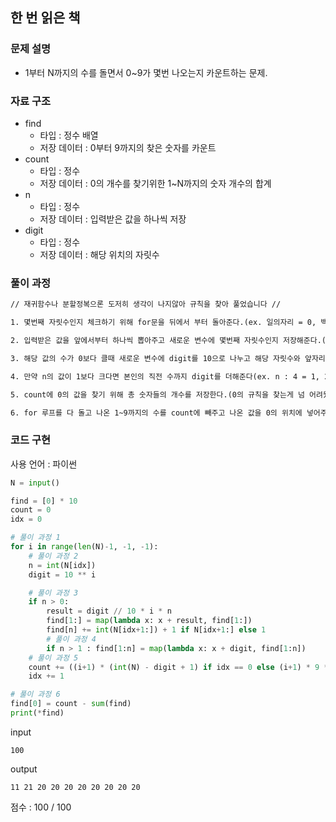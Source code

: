 ## 한 번 읽은 책

### 문제 설명

- 1부터 N까지의 수를 돌면서 0~9가 몇번 나오는지 카운트하는 문제.<br>

### 자료 구조

- find<br>
  - 타입 : 정수 배열
  - 저장 데이터 : 0부터 9까지의 찾은 숫자를 카운트
- count<br>
  - 타입 : 정수
  - 저장 데이터 : 0의 개수를 찾기위한 1~N까지의 숫자 개수의 합계
- n<br>
  - 타입 : 정수
  - 저장 데이터 : 입력받은 값을 하나씩 저장
- digit<br>
  - 타입 : 정수
  - 저장 데이터 : 해당 위치의 자릿수

### 풀이 과정

```txt
// 재귀함수나 분할정복으론 도저히 생각이 나지않아 규칙을 찾아 풀었습니다 //

1. 몇번째 자릿수인지 체크하기 위해 for문을 뒤에서 부터 돌아준다.(ex. 일의자리 = 0, 백의자리 = 2)

2. 입력받은 값을 앞에서부터 하나씩 뽑아주고 새로운 변수에 몇번째 자릿수인지 저장해준다.(ex. 백의자리 = 100, 천의자리 = 1000)

3. 해당 값의 수가 0보다 클때 새로운 변수에 digit를 10으로 나누고 해당 자릿수와 앞자리수를 곱해주고 그 값을 find의 1~9까지 모든수에다 더해준 후 해당 값의 위치에 있는 값은 1을 추가로 더해주는데 이때, 해당 자릿수 뒤로 나오는 숫자가 있다면 그 숫자만큼을 더 추가로 더해준다.(십의자리는 앞자리수 * 1만큼 커지고, 백의자리는 앞자리수 * 20만큼 커진다. 자릿수가 늘어나면서 앞자리수가 1커지고 뒤에 0이 하나더 붙는다.(300..4000..50000...))

4. 만약 n의 값이 1보다 크다면 본인의 직전 수까지 digit를 더해준다(ex. n : 4 = 1, 2, 3번에 자릿수 더하기)

5. count에 0의 값을 찾기 위해 총 숫자들의 개수를 저장한다.(0의 규칙을 찾는게 넘 어려웠..)

6. for 루프를 다 돌고 나온 1~9까지의 수를 count에 빼주고 나온 값을 0의 위치에 넣어주고 다음 값을 확인하기 위해 idx에 1을 더해준다.
```

### 코드 구현

사용 언어 : 파이썬

```py
N = input()

find = [0] * 10
count = 0
idx = 0

# 풀이 과정 1
for i in range(len(N)-1, -1, -1):
    # 풀이 과정 2
    n = int(N[idx])
    digit = 10 ** i

    # 풀이 과정 3
    if n > 0:
        result = digit // 10 * i * n
        find[1:] = map(lambda x: x + result, find[1:])
        find[n] += int(N[idx+1:]) + 1 if N[idx+1:] else 1
        # 풀이 과정 4
        if n > 1 : find[1:n] = map(lambda x: x + digit, find[1:n])
    # 풀이 과정 5
    count += ((i+1) * (int(N) - digit + 1) if idx == 0 else (i+1) * 9 * digit)
    idx += 1

# 풀이 과정 6
find[0] = count - sum(find)
print(*find)
```

input

```
100
```

output

```
11 21 20 20 20 20 20 20 20 20
```

점수 : 100 / 100<br>
